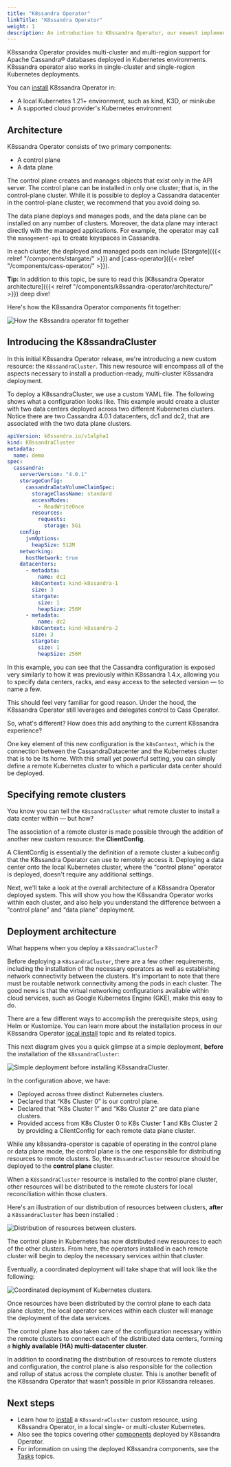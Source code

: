 ```yaml
---
title: "K8ssandra Operator"
linkTitle: "K8ssandra Operator"
weight: 1
description: An introduction to K8ssandra Operator, our newest implementation.
---
```


K8ssandra Operator provides multi-cluster and multi-region support for Apache Cassandra&reg; databases deployed in Kubernetes environments. K8ssandra operator also works in single-cluster and single-region Kubernetes deployments.

You can [install](https://docs-v2.k8ssandra.io/install/local/) K8ssandra Operator in:

* A local Kubernetes 1.21+ environment, such as kind, K3D, or minikube
* A supported cloud provider's Kubernetes environment

## Architecture

K8ssandra Operator consists of two primary components:

* A control plane
* A data plane

The control plane creates and manages objects that exist only in the API server. The control plane can be installed in only one cluster; that is, in the control-plane cluster. While it is possible to deploy a Cassandra datacenter in the control-plane cluster, we recommend that you avoid doing so. 

The data plane deploys and manages pods, and the data plane can be installed on any number of clusters. Moreover, the data plane may interact directly with the managed applications. For example, the operator may call the `management-api` to create keyspaces in Cassandra.

In each cluster, the deployed and managed pods can include [Stargate]({{< relref "/components/stargate/" >}}) and [cass-operator]({{< relref "/components/cass-operator/" >}}).   

**Tip:** In addition to this topic, be sure to read this [K8ssandra Operator architecture]({{< relref "/components/k8ssandra-operator/architecture/" >}}) deep dive! 

Here's how the K8ssandra Operator components fit together:

![How the K8ssandra operator fit together](k8ssandra-operator-architecture.png)


## Introducing the K8ssandraCluster

In this initial K8ssandra Operator release, we're introducing a new custom resource: the `K8ssandraCluster`. This new resource will encompass all of the aspects necessary to install a production-ready, multi-cluster K8ssandra deployment.

To deploy a K8ssandraCluster, we use a custom YAML file. The following shows what a configuration looks like. This example would create a cluster with two data centers deployed across two different Kubernetes clusters. Notice there are two Cassandra 4.0.1 datacenters, dc1 and dc2, that are associated with the two data plane clusters.

```yaml
apiVersion: k8ssandra.io/v1alpha1
kind: K8ssandraCluster
metadata:
  name: demo
spec:
  cassandra:
    serverVersion: "4.0.1"
    storageConfig:
      cassandraDataVolumeClaimSpec:
        storageClassName: standard
        accessModes:
          - ReadWriteOnce
        resources:
          requests:
            storage: 5Gi
    config:
      jvmOptions:
        heapSize: 512M
    networking:
      hostNetwork: true
    datacenters:
      - metadata:
          name: dc1
        k8sContext: kind-k8ssandra-1
        size: 3
        stargate:
          size: 1
          heapSize: 256M
      - metadata:
          name: dc2
        k8sContext: kind-k8ssandra-2
        size: 3
        stargate:
          size: 1
          heapSize: 256M
```

In this example, you can see that the Cassandra configuration is exposed very similarly to how it was previously within K8ssandra 1.4.x, allowing you to specify data centers, racks, and easy access to the selected version — to name a few. 

This should feel very familiar for good reason. Under the hood, the K8ssandra Operator still leverages and delegates control to Cass Operator.

So, what's different? How does this add anything to the current K8ssandra experience? 

One key element of this new configuration is the `k8sContext`, which is the connection between the CassandraDatacenter and the Kubernetes cluster that is to be its home. With this small yet powerful setting, you can simply define a remote Kubernetes cluster to which a particular data center should be deployed.

## Specifying remote clusters

You know you can tell the `K8ssandraCluster` what remote cluster to install a data center within — but how? 

The association of a remote cluster is made possible through the addition of another new custom resource: the **ClientConfig**. 

A ClientConfig is essentially the definition of a remote cluster a kubeconfig that the K8ssandra Operator can use to remotely access it. Deploying a data center onto the local Kubernetes cluster, where the “control plane” operator is deployed, doesn't require any additional settings.

Next, we'll take a look at the overall architecture of a K8ssandra Operator deployed system. This will show you how the K8ssandra Operator works within each cluster, and also help you understand the difference between a “control plane” and “data plane” deployment.

## Deployment architecture

What happens when you deploy a `K8ssandraCluster`?

Before deploying a `K8ssandraCluster`, there are a few other requirements, including the installation of the necessary operators as well as establishing network connectivity between the clusters. It's important to note that there must be routable network connectivity among the pods in each cluster. The good news is that the virtual networking configurations available within cloud services, such as Google Kubernetes Engine (GKE), make this easy to do.

There are a few different ways to accomplish the prerequisite steps, using Helm or Kustomize. You can learn more about the installation process in our K8ssandra Operator [local install](https://docs-v2.k8ssandra.io/install/local/) topic and its related topics.

This next diagram gives you a quick glimpse at a simple deployment, **before** the installation of the `K8ssandraCluster`:

![Simple deployment before installing K8ssandraCluster.](before-k8ssandracluster.png)

In the configuration above, we have:

* Deployed across three distinct Kubernetes clusters.
* Declared that “K8s Cluster 0” is our control plane.
* Declared that “K8s Cluster 1” and “K8s Cluster 2” are data plane clusters.
* Provided access from K8s Cluster 0 to K8s Cluster 1 and K8s Cluster 2 by providing a ClientConfig for each remote data plane cluster.

While any k8ssandra-operator is capable of operating in the control plane or data plane mode, the control plane is the one responsible for distributing resources to remote clusters. So, the `K8ssandraCluster` resource should be deployed to the **control plane** cluster.

When a `K8ssandraCluster` resource is installed to the control plane cluster, other resources will be distributed to the remote clusters for local reconciliation within those clusters.

Here's an illustration of our distribution of resources between clusters, **after** a `K8ssandraCluster` has been installed :

![Distribution of resources between clusters.](resources-distribution-so-far.png)

The control plane in Kubernetes has now distributed new resources to each of the other clusters. From here, the operators installed in each remote cluster will begin to deploy the necessary services within that cluster.

Eventually, a coordinated deployment will take shape that will look like the following:

![Coordinated deployment of Kubernetes clusters.](eventual-coordinated-deployment.png)

Once resources have been distributed by the control plane to each data plane cluster, the local operator services within each cluster will manage the deployment of the data services.

The control plane has also taken care of the configuration necessary within the remote clusters to connect each of the distributed data centers, forming a **highly available (HA) multi-datacenter cluster**.

In addition to coordinating the distribution of resources to remote clusters and configuration, the control plane is also responsible for the collection and rollup of status across the complete cluster. This is another benefit of the K8ssandra Operator that wasn't possible in prior K8ssandra releases.

## Next steps

* Learn how to [install](https://docs-v2.k8ssandra.io/install/local/) a `K8ssandraCluster` custom resource, using K8ssandra Operator, in a local single- or multi-cluster Kubernetes.
* Also see the topics covering other [components](https://docs-v2.k8ssandra.io/components/) deployed by K8ssandra Operator. 
* For information on using the deployed K8ssandra components, see the [Tasks](https://docs-v2.k8ssandra.io/tasks/) topics.
